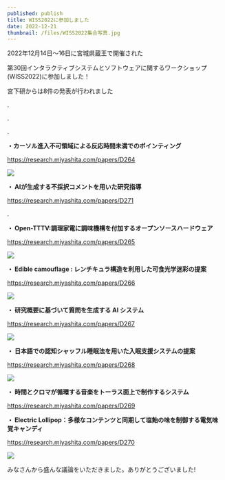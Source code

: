 ```yaml
---
published: publish
title: WISS2022に参加しました
date: 2022-12-21
thumbnail: /files/WISS2022集合写真.jpg
---
```

2022年12月14日～16日に宮城県蔵王で開催された

第30回インタラクティブシステムとソフトウェアに関するワークショップ(WISS2022)に参加しました！

宮下研からは8件の発表が行われました

.﻿

.﻿

.﻿

**・カーソル進入不可領域による反応時間未満でのポインティング**

https://research.miyashita.com/papers/D264

![](/files/大塲WISS2022.png)

**・ AIが生成する不採択コメントを用いた研究指導**

https://research.miyashita.com/papers/D271

.

**・ Open-TTTV:調理家電に調味機構を付加するオープンソースハードウェア**

https://research.miyashita.com/papers/D265

![](/files/宮下WISS2022.png)

**・ Edible camouflage : レンチキュラ構造を利用した可食光学迷彩の提案**

https://research.miyashita.com/papers/D266

![](/files/吉本WISS2022.png)

**・ 研究概要に基づいて質問を生成する AI システム**

https://research.miyashita.com/papers/D267

![](/files/大友WISS2022.png)

**・ 日本語での認知シャッフル睡眠法を用いた入眠支援システムの提案**

https://research.miyashita.com/papers/D268

![](/files/三瓶WISS2022.png)

**・ 時間とクロマが循環する音楽をトーラス面上で制作するシステム**

https://research.miyashita.com/papers/D269

**・ Electric Lollipop：多様なコンテンツと同期して塩飴の味を制御する電気味覚キャンディ**

https://research.miyashita.com/papers/D270

![](/files/舟川WISS2022.png)

みなさんから盛んな議論をいただきました。ありがとうございました!